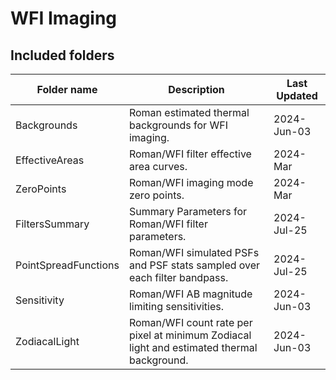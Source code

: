 # WFI Imaging

## Included folders


| Folder name          | Description                                                               | Last Updated |
|----------------------|---------------------------------------------------------------------------|--------------|
| Backgrounds          | Roman estimated thermal backgrounds for WFI imaging.                      | 2024-Jun-03 |
| EffectiveAreas       | Roman/WFI filter effective area curves.                                   | 2024-Mar |
| ZeroPoints           | Roman/WFI imaging mode zero points.                                       | 2024-Mar |
| FiltersSummary              | Summary Parameters for Roman/WFI filter parameters.                | 2024-Jul-25 |
| PointSpreadFunctions | Roman/WFI simulated PSFs and PSF stats sampled over each filter bandpass. | 2024-Jul-25 |
| Sensitivity          | Roman/WFI AB magnitude limiting sensitivities.                            | 2024-Jun-03 |
| ZodiacalLight        | Roman/WFI count rate per pixel at minimum Zodiacal light and estimated thermal background.                                                                          | 2024-Jun-03 |